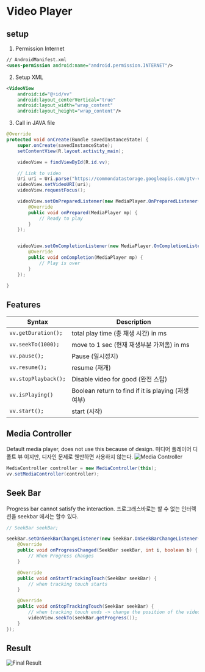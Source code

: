 # Video Player

## setup
1. Permission Internet 
```xml
// AndroidManifest.xml
<uses-permission android:name="android.permission.INTERNET"/>
```
2. Setup XML
```xml
<VideoView
    android:id="@+id/vv"
    android:layout_centerVertical="true"
    android:layout_width="wrap_content"
    android:layout_height="wrap_content"/>
```

3. Call in JAVA file
```JAVA
@Override
protected void onCreate(Bundle savedInstanceState) {
    super.onCreate(savedInstanceState);
    setContentView(R.layout.activity_main);

    videoView = findViewById(R.id.vv);

    // Link to video
    Uri uri = Uri.parse("https://commondatastorage.googleapis.com/gtv-videos-bucket/sample/BigBuckBunny.mp4");
    videoView.setVideoURI(uri);
    videoView.requestFocus();

    videoView.setOnPreparedListener(new MediaPlayer.OnPreparedListener() {
        @Override
        public void onPrepared(MediaPlayer mp) {
            // Ready to play
        }
    });


    videoView.setOnCompletionListener(new MediaPlayer.OnCompletionListener() {
        @Override
        public void onCompletion(MediaPlayer mp) {
            // Play is over
        }
    });

}
```


## Features
|Syntax | Description|
|-------| -----------|
|```vv.getDuration();```| total play time (총 재생 시간) in ms|
| ```vv.seekTo(1000);``` | move to 1 sec (현재 재생부분 가져옴) in ms|
|```vv.pause();``` | Pause (일시정지)|
|```vv.resume();```| resume (재개)|
|```vv.stopPlayback();``` | Disable video for good (완전 스탑)|
|```vv.isPlaying()```| Boolean return to find if it is playing (재생 여부)|
|```vv.start();```| start (시작)|


## Media Controller
Default media player, does not use this because of design.
미디어 플레이어 디폴트 뷰 이지만, 디자인 문제로 웬만하면 사용하지 않는다.
![Media Controller](/img/mediacontroller.jpg)

```JAVA
MediaController controller = new MediaController(this);
vv.setMediaController(controller);
```



## Seek Bar
Progress bar cannot satisfy the interaction.
프로그래스바로는 할 수 없는 인터렉션을 seekbar 에서는 할수 있다.

```JAVA
// SeekBar seekBar;

seekBar.setOnSeekBarChangeListener(new SeekBar.OnSeekBarChangeListener() {
    @Override
    public void onProgressChanged(SeekBar seekBar, int i, boolean b) {
        // When Progress changes
    }

    @Override
    public void onStartTrackingTouch(SeekBar seekBar) {
        // when tracking touch starts
    }

    @Override
    public void onStopTrackingTouch(SeekBar seekBar) {
        // when tracking touch ends -> change the position of the video.
        videoView.seekTo(seekBar.getProgress());
    }
});
```

## Result

![Final Result](/img/final.png)